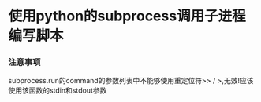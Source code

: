 # 使用python的subprocess调用子进程编写脚本

### 注意事项

subprocess.run的command的参数列表中不能够使用重定位符>> / >,无效!应该使用该函数的stdin和stdout参数